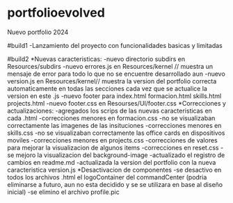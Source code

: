 # portfolioevolved
Nuevo portfolio 2024

#build1
-Lanzamiento del proyecto con funcionalidades basicas y limitadas

#build2
*Nuevas caracteristicas:
    -nuevo directorio subdirs en Resources/subdirs
    -nuevo errores.js en Resources/kernel // muestra un mensaje de error para todo lo que no se encuentre desarrollado aun
    -nuevo version.js en Resources/kernel// muestra la version del portfolio correcta automaticamente en todas las secciones cada vez que se actualice la version en este .js
    -nuevo footer para index.html formacion.html skills.html projects.html
    -nuevo footer.css en Resourses/UI/footer.css
*Correcciones y actualizaciones:
    -agregados los scrips de las nuevas caracteristicas en cada .html
    -correcciones menores en formacion.css
        -no se visualizaban correctamente las imagenes de las insituciones
    -correcciones menores en skills.css
        -no se visualizaban correctamente las office cards en dispositivos moviles
    -correcciones menores en projects.css
        -correcciones de valores para mejorar la visualizacion de algunos items
    -correcciones en reset.css
        -se mejoro la visualizacion del background-image
    -actualizado el registro de cambios en readme.md
    -actualizada la version del portfolio con la nueva caracteristica version.js
*Desactivacion de componentes
    -se desactivo en todos los archivos .html el logoContainer del commandCenter (podria eliminarse a futuro, aun no esta decidido y se se utilizara en base al diseño inicial)
    -se elimino el archivo profile.pic



